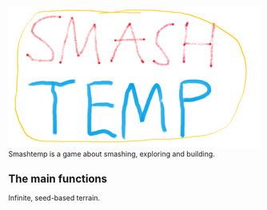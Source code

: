 ![Smashtemp](https://github.com/Masemiliano/Smashtemp/blob/main/Logga.png)
Smashtemp is a game about smashing, exploring and building.

## The main functions
Infinite, seed-based terrain.
